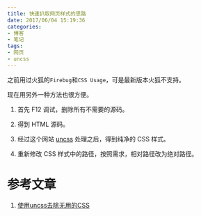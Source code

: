 ```yaml
---
title: 快速扒取网页样式的思路
date: 2017/06/04 15:19:36
categories: 
- 博客
- 笔记
tags: 
- 网页
- uncss
---
```


之前用过火狐的`Firebug`和`CSS Usage`，可是最新版本火狐不支持。

现在用另外一种方法也很方便。

<!--more-->

1. 首先 F12 调试，删除所有不需要的源码。


2. 得到 HTML 源码。


3. 经过这个网站 [uncss](https://uncss-online.com/) 处理之后，得到纯净的 CSS 样式。


4. 重新修改 CSS 样式中的路径，按照需求，相对路径改为绝对路径。

# 参考文章
1. [使用uncss去除无用的CSS](http://www.webhek.com/post/uncss.html)